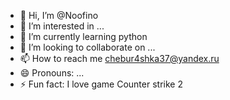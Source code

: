 - 👋 Hi, I’m @Noofino
- 👀 I’m interested in ...
- 🌱 I’m currently learning python
- 💞️ I’m looking to collaborate on ...
- 📫 How to reach me chebur4shka37@yandex.ru
- 😄 Pronouns: ...
- ⚡ Fun fact: I love game Counter strike 2

<!---
Noofino/Noofino is a ✨ special ✨ repository because its `README.md` (this file) appears on your GitHub profile.
You can click the Preview link to take a look at your changes.
--->
